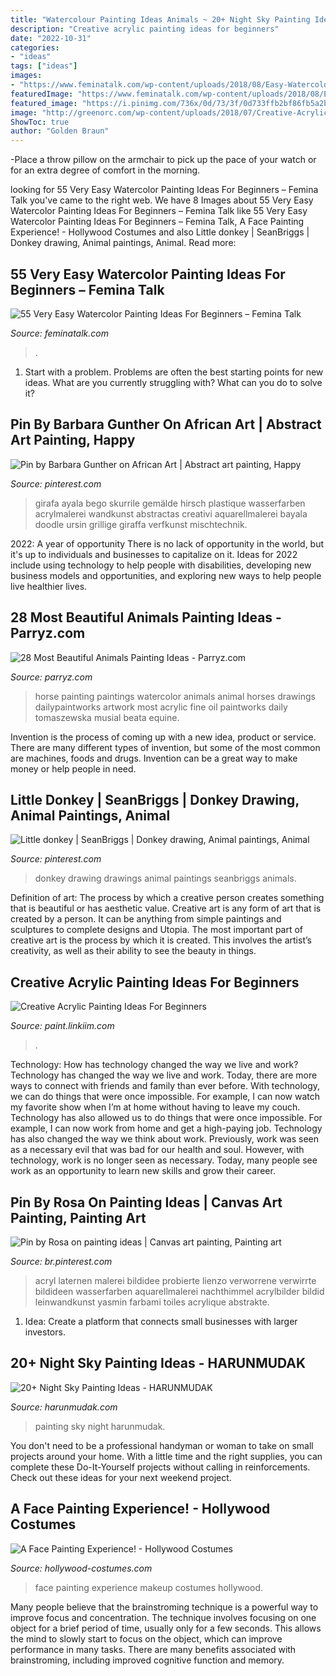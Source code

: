 ```yaml
---
title: "Watercolour Painting Ideas Animals ~ 20+ Night Sky Painting Ideas"
description: "Creative acrylic painting ideas for beginners"
date: "2022-10-31"
categories:
- "ideas"
tags: ["ideas"]
images:
- "https://www.feminatalk.com/wp-content/uploads/2018/08/Easy-Watercolor-Painting-Ideas-For-Beginners4-1.jpg"
featuredImage: "https://www.feminatalk.com/wp-content/uploads/2018/08/Easy-Watercolor-Painting-Ideas-For-Beginners4-1.jpg"
featured_image: "https://i.pinimg.com/736x/0d/73/3f/0d733ffb2bf86fb5a2b6c4a47ac70fcc.jpg"
image: "http://greenorc.com/wp-content/uploads/2018/07/Creative-Acrylic-Painting-Ideas-For-Beginners-11.jpg"
ShowToc: true
author: "Golden Braun"
---
```



-Place a throw pillow on the armchair to pick up the pace of your watch or for an extra degree of comfort in the morning.

	

		
looking for 55 Very Easy Watercolor Painting Ideas For Beginners – Femina Talk you've came to the right web. We have 8 Images about 55 Very Easy Watercolor Painting Ideas For Beginners – Femina Talk like 55 Very Easy Watercolor Painting Ideas For Beginners – Femina Talk, A Face Painting Experience! - Hollywood Costumes and also Little donkey | SeanBriggs | Donkey drawing, Animal paintings, Animal. Read more:
		
    
## 55 Very Easy Watercolor Painting Ideas For Beginners – Femina Talk

<img loading=lazy src="https://www.feminatalk.com/wp-content/uploads/2018/08/Easy-Watercolor-Painting-Ideas-For-Beginners4-1.jpg" onerror="this.onerror=null;this.src='https://tse3.mm.bing.net/th?id=OIP.R_RHBpDruLdb5-wlHVRw6gHaKS&amp;pid=15.1';" alt="55 Very Easy Watercolor Painting Ideas For Beginners – Femina Talk">

_Source: feminatalk.com_

>. 

	

1. Start with a problem. Problems are often the best starting points for new ideas. What are you currently struggling with? What can you do to solve it? 

    
## Pin By Barbara Gunther On African Art | Abstract Art Painting, Happy

<img loading=lazy src="https://i.pinimg.com/736x/46/35/aa/4635aaf36a2e74f3f32f18e6a9a3e476.jpg" onerror="this.onerror=null;this.src='https://tse3.mm.bing.net/th?id=OIP.ASAZHTFkUJuBpgmzKyfn0QHaOD&amp;pid=15.1';" alt="Pin by Barbara Gunther on African Art | Abstract art painting, Happy">

_Source: pinterest.com_

>girafa ayala bego skurrile gemälde hirsch plastique wasserfarben acrylmalerei wandkunst abstractas creativi aquarellmalerei bayala doodle ursin grillige giraffa verfkunst mischtechnik. 

	

2022: A year of opportunity
There is no lack of opportunity in the world, but it's up to individuals and businesses to capitalize on it. Ideas for 2022 include using technology to help people with disabilities, developing new business models and opportunities, and exploring new ways to help people live healthier lives.

    
## 28 Most Beautiful Animals Painting Ideas - Parryz.com

<img loading=lazy src="http://parryz.com/wp-content/uploads/2017/12/Best-Artist-Make-Horse-Painting-525x700.jpg" onerror="this.onerror=null;this.src='https://tse2.mm.bing.net/th?id=OIP.D-int2-UTg2bdefUsloSPQHaJ4&amp;pid=15.1';" alt="28 Most Beautiful Animals Painting Ideas - Parryz.com">

_Source: parryz.com_

>horse painting paintings watercolor animals animal horses drawings dailypaintworks artwork most acrylic fine oil paintworks daily tomaszewska musial beata equine. 

	

Invention is the process of coming up with a new idea, product or service. There are many different types of invention, but some of the most common are machines, foods and drugs. Invention can be a great way to make money or help people in need.

    
## Little Donkey | SeanBriggs | Donkey Drawing, Animal Paintings, Animal

<img loading=lazy src="https://i.pinimg.com/736x/80/7b/82/807b823c6a1598c6cba72d577c64a4be.jpg" onerror="this.onerror=null;this.src='https://tse4.mm.bing.net/th?id=OIP.A9_XBclcUgODYKJ_H3-B_wHaKe&amp;pid=15.1';" alt="Little donkey | SeanBriggs | Donkey drawing, Animal paintings, Animal">

_Source: pinterest.com_

>donkey drawing drawings animal paintings seanbriggs animals. 

	

Definition of art: The process by which a creative person creates something that is beautiful or has aesthetic value.
Creative art is any form of art that is created by a person. It can be anything from simple paintings and sculptures to complete designs and Utopia. The most important part of creative art is the process by which it is created. This involves the artist’s creativity, as well as their ability to see the beauty in things.

    
## Creative Acrylic Painting Ideas For Beginners

<img loading=lazy src="http://greenorc.com/wp-content/uploads/2018/07/Creative-Acrylic-Painting-Ideas-For-Beginners-11.jpg" onerror="this.onerror=null;this.src='https://tse2.mm.bing.net/th?id=OIP.4LvxsFAtQm_k9XrOH7oxHgHaLH&amp;pid=15.1';" alt="Creative Acrylic Painting Ideas For Beginners">

_Source: paint.linkiim.com_

>. 

	

Technology: How has technology changed the way we live and work?
Technology has changed the way we live and work. Today, there are more ways to connect with friends and family than ever before. With technology, we can do things that were once impossible. For example, I can now watch my favorite show when I’m at home without having to leave my couch. Technology has also allowed us to do things that were once impossible. For example, I can now work from home and get a high-paying job. Technology has also changed the way we think about work. Previously, work was seen as a necessary evil that was bad for our health and soul. However, with technology, work is no longer seen as necessary. Today, many people see work as an opportunity to learn new skills and grow their career.

    
## Pin By Rosa On Painting Ideas | Canvas Art Painting, Painting Art

<img loading=lazy src="https://i.pinimg.com/736x/0d/73/3f/0d733ffb2bf86fb5a2b6c4a47ac70fcc.jpg" onerror="this.onerror=null;this.src='https://tse2.mm.bing.net/th?id=OIP.tu7zba6vC6br5kM0kt6kUAAAAA&amp;pid=15.1';" alt="Pin by Rosa on painting ideas | Canvas art painting, Painting art">

_Source: br.pinterest.com_

>acryl laternen malerei bildidee probierte lienzo verworrene verwirrte bildideen wasserfarben aquarellmalerei nachthimmel acrylbilder bildid leinwandkunst yasmin farbami toiles acrylique abstrakte. 

	

1. Idea: Create a platform that connects small businesses with larger investors.

    
## 20+ Night Sky Painting Ideas - HARUNMUDAK

<img loading=lazy src="https://harunmudak.com/wp-content/uploads/2020/07/Night-Sky-Painting-15-766x1024.jpg" onerror="this.onerror=null;this.src='https://tse2.mm.bing.net/th?id=OIP.ISmpnix_YSdlOqz9iNf_DwHaJ5&amp;pid=15.1';" alt="20+ Night Sky Painting Ideas - HARUNMUDAK">

_Source: harunmudak.com_

>painting sky night harunmudak. 

	

You don't need to be a professional handyman or woman to take on small projects around your home. With a little time and the right supplies, you can complete these Do-It-Yourself projects without calling in reinforcements. Check out these ideas for your next weekend project.

    
## A Face Painting Experience! - Hollywood Costumes

<img loading=lazy src="http://hollywood-costumes.com/wp-content/uploads/2017/05/06f9926060423677d7adc69b3b8ece6c.jpg" onerror="this.onerror=null;this.src='https://tse1.mm.bing.net/th?id=OIP.oDFZyBGCMELjxjmFaWwI0wHaLU&amp;pid=15.1';" alt="A Face Painting Experience! - Hollywood Costumes">

_Source: hollywood-costumes.com_

>face painting experience makeup costumes hollywood. 

	

Many people believe that the brainstroming technique is a powerful way to improve focus and concentration. The technique involves focusing on one object for a brief period of time, usually only for a few seconds. This allows the mind to slowly start to focus on the object, which can improve performance in many tasks. There are many benefits associated with brainstroming, including improved cognitive function and memory.

